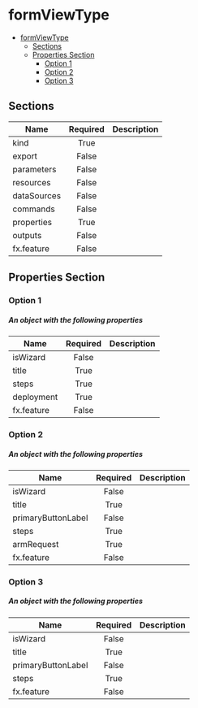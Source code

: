 <a name="formviewtype"></a>
# formViewType
* [formViewType](#formviewtype)
    * [Sections](#formviewtype-sections)
    * [Properties Section](#formviewtype-properties-section)
        * [Option 1](#formviewtype-properties-section-option-1)
        * [Option 2](#formviewtype-properties-section-option-2)
        * [Option 3](#formviewtype-properties-section-option-3)

<a name="formviewtype-sections"></a>
## Sections
| Name | Required | Description
| ---|:--:|:--:|
|kind|True|
|export|False|
|parameters|False|
|resources|False|
|dataSources|False|
|commands|False|
|properties|True|
|outputs|False|
|fx.feature|False|
<a name="formviewtype-properties-section"></a>
## Properties Section
<a name="formviewtype-properties-section-option-1"></a>
### Option 1
<a name="formviewtype-properties-section-option-1-an-object-with-the-following-properties"></a>
##### An object with the following properties
| Name | Required | Description
| ---|:--:|:--:|
|isWizard|False|
|title|True|
|steps|True|
|deployment|True|
|fx.feature|False|
<a name="formviewtype-properties-section-option-2"></a>
### Option 2
<a name="formviewtype-properties-section-option-2-an-object-with-the-following-properties-1"></a>
##### An object with the following properties
| Name | Required | Description
| ---|:--:|:--:|
|isWizard|False|
|title|True|
|primaryButtonLabel|False|
|steps|True|
|armRequest|True|
|fx.feature|False|
<a name="formviewtype-properties-section-option-3"></a>
### Option 3
<a name="formviewtype-properties-section-option-3-an-object-with-the-following-properties-2"></a>
##### An object with the following properties
| Name | Required | Description
| ---|:--:|:--:|
|isWizard|False|
|title|True|
|primaryButtonLabel|False|
|steps|True|
|fx.feature|False|
